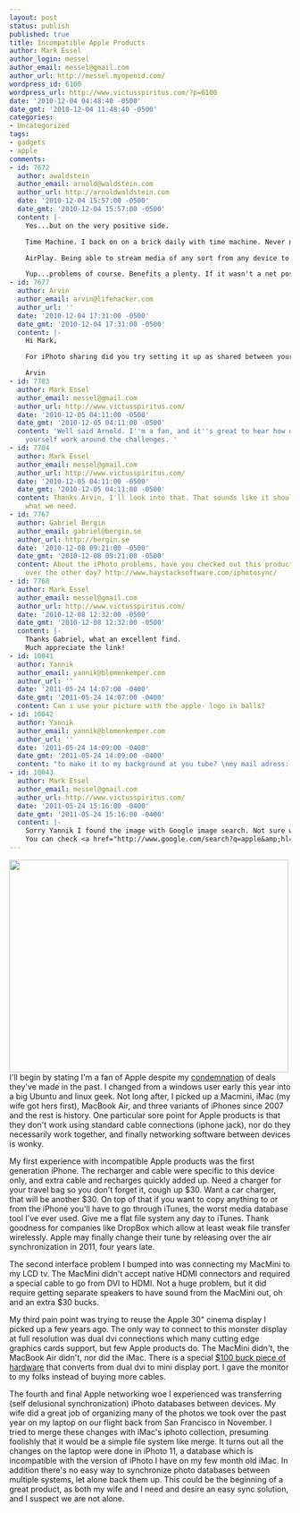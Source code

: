 ```yaml
---
layout: post
status: publish
published: true
title: Incompatible Apple Products
author: Mark Essel
author_login: messel
author_email: messel@gmail.com
author_url: http://messel.myopenid.com/
wordpress_id: 6100
wordpress_url: http://www.victusspiritus.com/?p=6100
date: '2010-12-04 04:48:40 -0500'
date_gmt: '2010-12-04 11:48:40 -0500'
categories:
- Uncategorized
tags:
- gadgets
- apple
comments:
- id: 7672
  author: awaldstein
  author_email: arnold@waldstein.com
  author_url: http://arnoldwaldstein.com
  date: '2010-12-04 15:57:00 -0500'
  date_gmt: '2010-12-04 15:57:00 -0500'
  content: |-
    Yes...but on the very positive side.

    Time Machine. I back on on a brick daily with time machine. Never never will I loose any data again. I can reconfigure a new computer in 45 minutes down to every handshake and set up of every piece of software. A dream and a great comfort.

    AirPlay. Being able to stream media of any sort from any device to the TV or audio system is a great add to my day.

    Yup...problems of course. Benefits a plenty. If it wasn't a net positive neither you nor I would use them.
- id: 7677
  author: Arvin
  author_email: arvin@lifehacker.com
  author_url: ''
  date: '2010-12-04 17:31:00 -0500'
  date_gmt: '2010-12-04 17:31:00 -0500'
  content: |-
    Hi Mark,

    For iPhoto sharing did you try setting it up as shared between your network similar to how iTunes lets you share its library? Fortunately though iPhoto let's you transfer photos unlike iTunes with music. I think there are a few other solutions for the problems you're running into. Feel free to email me, tips at lifehacker dot com.

    Arvin
- id: 7703
  author: Mark Essel
  author_email: messel@gmail.com
  author_url: http://www.victusspiritus.com/
  date: '2010-12-05 04:11:00 -0500'
  date_gmt: '2010-12-05 04:11:00 -0500'
  content: 'Well said Arnold. I''m a fan, and it''s great to hear how others like
    yourself work around the challenges. '
- id: 7704
  author: Mark Essel
  author_email: messel@gmail.com
  author_url: http://www.victusspiritus.com/
  date: '2010-12-05 04:11:00 -0500'
  date_gmt: '2010-12-05 04:11:00 -0500'
  content: Thanks Arvin, I'll look into that. That sounds like it should work for
    what we need.
- id: 7767
  author: Gabriel Bergin
  author_email: gabriel@bergin.se
  author_url: http://bergin.se
  date: '2010-12-08 09:21:00 -0500'
  date_gmt: '2010-12-08 09:21:00 -0500'
  content: About the iPhoto problems, have you checked out this product that I stumbled
    over the other day? http://www.haystacksoftware.com/iphotosync/
- id: 7768
  author: Mark Essel
  author_email: messel@gmail.com
  author_url: http://www.victusspiritus.com/
  date: '2010-12-08 12:32:00 -0500'
  date_gmt: '2010-12-08 12:32:00 -0500'
  content: |-
    Thanks Gabriel, what an excellent find.
    Much appreciate the link!
- id: 10041
  author: Yannik
  author_email: yannik@blomenkemper.com
  author_url: ''
  date: '2011-05-24 14:07:00 -0400'
  date_gmt: '2011-05-24 14:07:00 -0400'
  content: Can i use your picture with the apple- logo in balls?
- id: 10042
  author: Yannik
  author_email: yannik@blomenkemper.com
  author_url: ''
  date: '2011-05-24 14:09:00 -0400'
  date_gmt: '2011-05-24 14:09:00 -0400'
  content: "to make it to my background at you tube? \nmy mail adress: yannik@blomenkemper.com"
- id: 10043
  author: Mark Essel
  author_email: messel@gmail.com
  author_url: http://www.victusspiritus.com/
  date: '2011-05-24 15:16:00 -0400'
  date_gmt: '2011-05-24 15:16:00 -0400'
  content: |-
    Sorry Yannik I found the image with Google image search. Not sure who you'd ask.
    You can check <a href="http://www.google.com/search?q=apple&amp;hl=en&amp;safe=active&amp;gbv=2&amp;tbm=isch&amp;tbs=simg:CAESEgm7XxuArFv-GCE9q457lUGxkg&amp;iact=hc&amp;vpx=733&amp;vpy=94&amp;dur=1318&amp;hovh=194&amp;hovw=259&amp;tx=33&amp;ty=260&amp;ei=Y8vbTd67MYrKgQfTgNHtDw&amp;sqi=2&amp;page=2&amp;tbnh=129&amp;tbnw=175&amp;ved=1t:722,r:9,s:20&amp;biw=1033&amp;bih=742" rel="nofollow">here</a>.
---
```

<p><a href="http://www.computercoupons.com.au/blog/news/apple-stock-continues-rise-2009/"><img class="aligncenter size-full wp-image-6105" title="Apple-Marbles" src="{{ site.url }}/assets/2010/12/Apple-Marbles.jpg" alt="" width="500" height="380" /></a><br />
I'll begin by stating I'm a fan of Apple despite my <a href="http://victusfate.github.io/victusspiritus/uncategorized/2009/08/01/apple-att-are-pulling-a-thelma-and-louise/">condemnation</a> of deals they've made in the past. I changed from a windows user early this year into a big Ubuntu and linux geek. Not long after, I picked up a Macmini, iMac (my wife got hers first), MacBook Air, and three variants of iPhones since 2007 and the rest is history. One particular sore point for Apple products is that they don't work using standard cable connections (iphone jack), nor do they necessarily work together, and finally networking software between devices is wonky.</p>
<p>My first experience with incompatible Apple products was the first generation iPhone. The recharger and cable were specific to this device only, and extra cable and recharges quickly added up. Need a charger for your travel bag so you don't forget it, cough up $30. Want a car charger, that will be another $30. On top of that if you want to copy anything to or from the iPhone you'll have to go through iTunes, the worst media database tool I've ever used. Give me a flat file system any day to iTunes. Thank goodness for companies like DropBox which allow at least weak file transfer wirelessly. Apple may finally change their tune by releasing over the air synchronization in 2011, four years late.</p>
<p>The second interface problem I bumped into was connecting my MacMini to my LCD tv. The MacMini didn't accept native HDMI connectors and required a special cable to go from DVI to HDMI. Not a huge problem, but it did require getting separate speakers to have sound from the MacMini out, oh and an extra $30 bucks.</p>
<p>My third pain point was trying to reuse the Apple 30" cinema display I picked up a few years ago. The only way to connect to this monster display at full resolution was dual dvi connections which many cutting edge graphics cards support, but few Apple products do. The MacMini didn't, the MacBook Air didn't, nor did the iMac. There is a special <a href="http://store.apple.com/us/product/MB571Z/A">$100 buck piece of hardware</a> that converts from dual dvi to mini display port. I gave the monitor to my folks instead of buying more cables.</p>
<p>The fourth and final Apple networking woe I experienced was transferring (self delusional synchronization) iPhoto databases between devices. My wife did a great job of organizing many of the photos we took over the past year on my laptop on our flight back from San Francisco in November. I tried to merge these changes with iMac's iphoto collection, presuming foolishly that it would be a simple file system like merge. It turns out all the changes on the laptop were done in iPhoto 11, a database which is incompatible with the version of iPhoto I have on my few month old iMac. In addition there's no easy way to synchronize photo databases between multiple systems, let alone back them up. This could be the beginning of a great product, as both my wife and I need and desire an easy sync solution, and I suspect we are not alone.</p>
